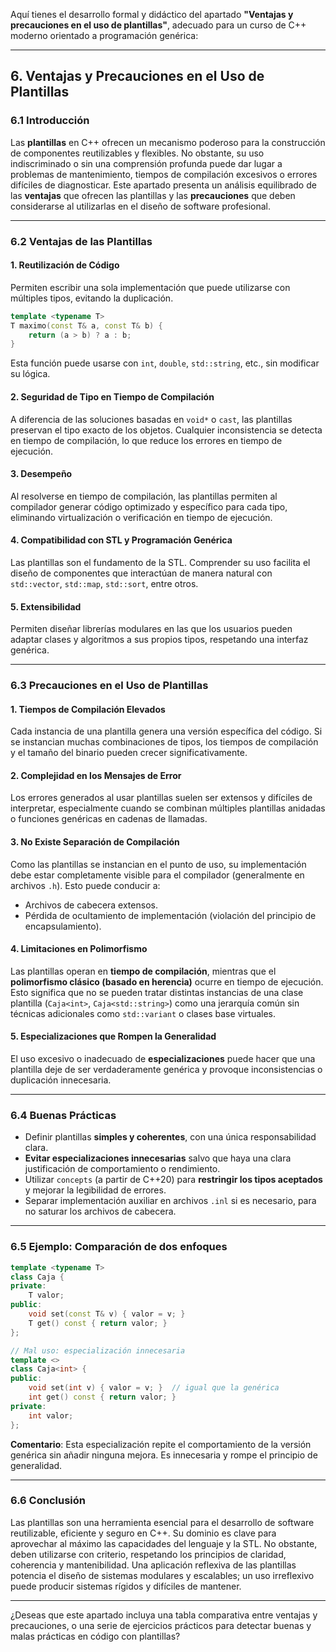 Aquí tienes el desarrollo formal y didáctico del apartado **"Ventajas y precauciones en el uso de plantillas"**, adecuado para un curso de C++ moderno orientado a programación genérica:

---

## 6. Ventajas y Precauciones en el Uso de Plantillas

### 6.1 Introducción

Las **plantillas** en C++ ofrecen un mecanismo poderoso para la construcción de componentes reutilizables y flexibles. No obstante, su uso indiscriminado o sin una comprensión profunda puede dar lugar a problemas de mantenimiento, tiempos de compilación excesivos o errores difíciles de diagnosticar. Este apartado presenta un análisis equilibrado de las **ventajas** que ofrecen las plantillas y las **precauciones** que deben considerarse al utilizarlas en el diseño de software profesional.

---

### 6.2 Ventajas de las Plantillas

#### 1. **Reutilización de Código**

Permiten escribir una sola implementación que puede utilizarse con múltiples tipos, evitando la duplicación.

```cpp
template <typename T>
T maximo(const T& a, const T& b) {
    return (a > b) ? a : b;
}
```

Esta función puede usarse con `int`, `double`, `std::string`, etc., sin modificar su lógica.

#### 2. **Seguridad de Tipo en Tiempo de Compilación**

A diferencia de las soluciones basadas en `void*` o `cast`, las plantillas preservan el tipo exacto de los objetos. Cualquier inconsistencia se detecta en tiempo de compilación, lo que reduce los errores en tiempo de ejecución.

#### 3. **Desempeño**

Al resolverse en tiempo de compilación, las plantillas permiten al compilador generar código optimizado y específico para cada tipo, eliminando virtualización o verificación en tiempo de ejecución.

#### 4. **Compatibilidad con STL y Programación Genérica**

Las plantillas son el fundamento de la STL. Comprender su uso facilita el diseño de componentes que interactúan de manera natural con `std::vector`, `std::map`, `std::sort`, entre otros.

#### 5. **Extensibilidad**

Permiten diseñar librerías modulares en las que los usuarios pueden adaptar clases y algoritmos a sus propios tipos, respetando una interfaz genérica.

---

### 6.3 Precauciones en el Uso de Plantillas

#### 1. **Tiempos de Compilación Elevados**

Cada instancia de una plantilla genera una versión específica del código. Si se instancian muchas combinaciones de tipos, los tiempos de compilación y el tamaño del binario pueden crecer significativamente.

#### 2. **Complejidad en los Mensajes de Error**

Los errores generados al usar plantillas suelen ser extensos y difíciles de interpretar, especialmente cuando se combinan múltiples plantillas anidadas o funciones genéricas en cadenas de llamadas.

#### 3. **No Existe Separación de Compilación**

Como las plantillas se instancian en el punto de uso, su implementación debe estar completamente visible para el compilador (generalmente en archivos `.h`). Esto puede conducir a:

* Archivos de cabecera extensos.
* Pérdida de ocultamiento de implementación (violación del principio de encapsulamiento).

#### 4. **Limitaciones en Polimorfismo**

Las plantillas operan en **tiempo de compilación**, mientras que el **polimorfismo clásico (basado en herencia)** ocurre en tiempo de ejecución. Esto significa que no se pueden tratar distintas instancias de una clase plantilla (`Caja<int>`, `Caja<std::string>`) como una jerarquía común sin técnicas adicionales como `std::variant` o clases base virtuales.

#### 5. **Especializaciones que Rompen la Generalidad**

El uso excesivo o inadecuado de **especializaciones** puede hacer que una plantilla deje de ser verdaderamente genérica y provoque inconsistencias o duplicación innecesaria.

---

### 6.4 Buenas Prácticas

* Definir plantillas **simples y coherentes**, con una única responsabilidad clara.
* **Evitar especializaciones innecesarias** salvo que haya una clara justificación de comportamiento o rendimiento.
* Utilizar `concepts` (a partir de C++20) para **restringir los tipos aceptados** y mejorar la legibilidad de errores.
* Separar implementación auxiliar en archivos `.inl` si es necesario, para no saturar los archivos de cabecera.

---

### 6.5 Ejemplo: Comparación de dos enfoques

```cpp
template <typename T>
class Caja {
private:
    T valor;
public:
    void set(const T& v) { valor = v; }
    T get() const { return valor; }
};

// Mal uso: especialización innecesaria
template <>
class Caja<int> {
public:
    void set(int v) { valor = v; }  // igual que la genérica
    int get() const { return valor; }
private:
    int valor;
};
```

**Comentario**: Esta especialización repite el comportamiento de la versión genérica sin añadir ninguna mejora. Es innecesaria y rompe el principio de generalidad.

---

### 6.6 Conclusión

Las plantillas son una herramienta esencial para el desarrollo de software reutilizable, eficiente y seguro en C++. Su dominio es clave para aprovechar al máximo las capacidades del lenguaje y la STL. No obstante, deben utilizarse con criterio, respetando los principios de claridad, coherencia y mantenibilidad. Una aplicación reflexiva de las plantillas potencia el diseño de sistemas modulares y escalables; un uso irreflexivo puede producir sistemas rígidos y difíciles de mantener.

---

¿Deseas que este apartado incluya una tabla comparativa entre ventajas y precauciones, o una serie de ejercicios prácticos para detectar buenas y malas prácticas en código con plantillas?
